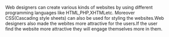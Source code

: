 Web designers can create various kinds of websites by using different programming languages like HTML,PHP,XHTMLetc. Moreover CSS(Cascading style sheets) can also be used for styling the websites.Web designers also made the webites more attractive for the users.If the user find the website more attractive they will engage themselves more in them.
